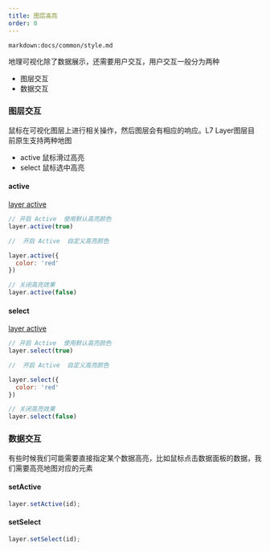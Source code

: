 ```yaml
---
title: 图层高亮
order: 0
---
```

`markdown:docs/common/style.md`

地理可视化除了数据展示，还需要用户交互，用户交互一般分为两种
- 图层交互
- 数据交互

### 图层交互

鼠标在可视化图层上进行相关操作，然后图层会有相应的响应。L7 Layer图层目前原生支持两种地图
- active 鼠标滑过高亮
- select 鼠标选中高亮

#### active

[layer active](../../api/layer/layer/#图层交互方法)
```javascript
// 开启 Active  使用默认高亮颜色
layer.active(true)

//  开启 Active  自定义高亮颜色

layer.active({
  color: 'red'
})

// 关闭高亮效果
layer.active(false)

```

#### select
[layer active](../../api/layer/layer/#图层交互方法)

```javascript
// 开启 Active  使用默认高亮颜色
layer.select(true)

//  开启 Active  自定义高亮颜色

layer.select({
  color: 'red'
})

// 关闭高亮效果
layer.select(false)

```

### 数据交互

有些时候我们可能需要直接指定某个数据高亮，比如鼠标点击数据面板的数据，我们需要高亮地图对应的元素

#### setActive

```javascript
layer.setActive(id);
```

#### setSelect

```javascript
layer.setSelect(id);
```


